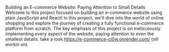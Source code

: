 Building an E-commerce Website: Paying Attention to Small Details
Welcome to this project focused on building an e-commerce website using plain JavaScript and React! In this project, we'll dive into the world of online shopping and explore the journey of creating a fully functional e-commerce platform from scratch. The key emphasis of this project is on meticulously implementing every aspect of the website, paying attention to even the smallest details.
take a look https://e-commerce-ci0w.onrender.com/ (sill workin on)
 
